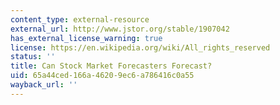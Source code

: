 ```yaml
---
content_type: external-resource
external_url: http://www.jstor.org/stable/1907042
has_external_license_warning: true
license: https://en.wikipedia.org/wiki/All_rights_reserved
status: ''
title: Can Stock Market Forecasters Forecast?
uid: 65a44ced-166a-4620-9ec6-a786416c0a55
wayback_url: ''
---
```

